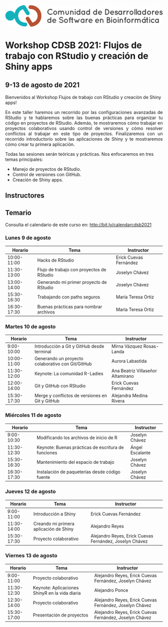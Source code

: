 ![](img/logo.png)

# Workshop CDSB 2021: Flujos de trabajo con RStudio y creación de Shiny apps

## 9-13 de agosto de 2021

Bienvenidos al Workshop Flujos de trabajo con RStudio y creación de Shiny apps! 

<p align="justify">
En este taller haremos un recorrido por las configuraciones avanzadas de RStudio y te hablaremos sobre las buenas prácticas para organizar tu código en proyectos de RStudio. Además, te mostraremos cómo trabajar en proyectos colaborativos usando control de versiones y cómo resolver conflictos al trabajar en este tipo de proyectos. Finalizaremos con un recorrido introductorio sobre las aplicaciones de Shiny y te mostraremos cómo crear tu primera aplicación. 

Todas las sesiones serán teóricas y prácticas. Nos enfocaremos en tres temas principales: 
</p>

-	Manejo de proyectos de RStudio.
-	Control de versiones con GitHub.
-	Creación de Shiny apps.

## Instructores

## Temario 

Consulta el calendario de este curso en: <http://bit.ly/calendarcdsb2021>

### Lunes 9 de agosto

| Horario     | Tema                                      | Instructor             |
|-------------|-------------------------------------------|------------------------|
| 10:00-11:00 | Hacks de RStudio                          | Erick Cuevas Fernández |
| 11:30-13:00 | Flujo de trabajo con proyectos de RStudio | Joselyn Chávez         |
| 13:00-14:00 | Generando mi primer proyecto de RStudio   | Joselyn Chávez         |
| 15:30-16:30 | Trabajando con paths seguros              | María Teresa Ortiz     |
| 16:30-17:30 | Buenas prácticas para nombrar archivos    | María Teresa Ortiz     |

### Martes 10 de agosto

| Horario     | Tema                                              | Instructor                        |
|-------------|---------------------------------------------------|-----------------------------------|
| 9:00-10:00  | Introducción a Git y GitHub desde terminal        | Mirna Vázquez Rosas-Landa         |
| 10:00-11:00 | Generando un proyecto colaborativo con Git/GitHub | Aurora Labastida                  |
| 11:30-12:00 | Keynote: La comunidad R-Ladies                    | Ana Beatriz Villaseñor Altamirano |
| 12:00-14:00 | Git y GitHub con RStudio                          | Erick Cuevas Fernández            |
| 15:30-17:30 | Merge y conflictos de versiones en Git y GitHub   | Alejandra Medina Rivera           |

### Miércoles 11 de agosto

| Horario     | Tema                                                | Instructor              |
|-------------|-----------------------------------------------------|-------------------------|
| 9:00-10:30  | Modificando los archivos de inicio de R             | Joselyn Chávez          |
| 11:30-12:30 | Keynote: Buenas prácticas de escritura de funciones | Ángel Escalante         |
| 15:30-16:30 | Mantenimiento del espacio de trabajo                | Joselyn Chávez          |
| 16:30-17:30 | Instalación de paqueterías desde código fuente      | Joselyn Chávez          |

### Jueves 12 de agosto

| Horario     | Tema                                            | Instructor                                              |
|-------------|-------------------------------------------------|---------------------------------------------------------|
| 9:00-11:00  | Introducción a Shiny                            | Erick Cuevas Fernández                                  |
| 11:30-14:00 | Creando mi primera aplicación de Shiny          | Alejandro Reyes                                         |
| 15:30-17:30 | Proyecto colaborativo                           | Alejandro Reyes, Erick Cuevas Fernández, Joselyn Chávez |

### Viernes 13 de agosto

| Horario     | Tema                                            | Instructor                                              |
|-------------|-------------------------------------------------|---------------------------------------------------------|
| 9:00-11:00  | Proyecto colaborativo                           | Alejandro Reyes, Erick Cuevas Fernández, Joselyn Chávez |
| 11:30-12:30 | Keynote: Aplicaciones ShinyR en la vida diaria  | Alejandro Ponce                                         |
| 12:30-14:00 | Proyecto colaborativo                           | Alejandro Reyes, Erick Cuevas Fernández, Joselyn Chávez |
| 15:30-17:00 | Presentación de proyectos                       | Alejandro Reyes, Erick Cuevas Fernández, Joselyn Chávez |



